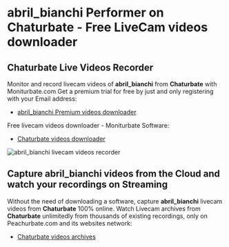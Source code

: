 # abril_bianchi Performer on Chaturbate - Free LiveCam videos downloader

## Chaturbate Live Videos Recorder

Monitor and record livecam videos of **abril_bianchi** from **Chaturbate** with Moniturbate.com
Get a premium trial for free by just and only registering with your Email address:
* [abril_bianchi Premium videos downloader](https://moniturbate.com/request-demo-licence-key.html)

Free livecam videos downloader - Moniturbate Software:
* [Chaturbate videos downloader](https://moniturbate.com/moniturbate-download-software.html)

![abril_bianchi livecam videos recorder](https://peachurnet.com/templates/moniturbate-software.png)


## Capture abril_bianchi videos from the Cloud and watch your recordings on Streaming

Without the need of downloading a software, capture **abril_bianchi** livecam videos from **Chaturbate** 100% online.
Watch Livecam archives from **Chaturbate** unlimitedly from thousands of existing recordings, only on Peachurbate.com and its websites network:
* [Chaturbate videos archives](https://peachurnet.com/)